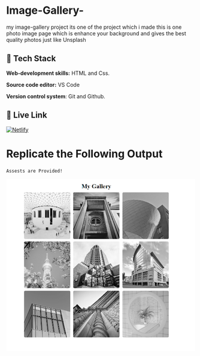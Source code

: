 # Image-Gallery-
my image-gallery project its one of the project which i made
this is one photo image page which is enhance your background and gives the best quality photos just like Unsplash
 ## 🔗 Tech Stack

**Web-development skills:** HTML and Css.

**Source code editor:** VS Code

**Version control system**: Git and Github.

## 🔗 Live Link
 [![Netlify](https://img.shields.io/badge/netlify-%23000000.svg?style=for-the-badge&logo=netlify&logoColor=#00C7B7)](https://image-gallary-dj.netlify.app)

# Replicate the Following Output

`Assests are Provided!`

![Image-Gallery-](./assets/ss.png)
